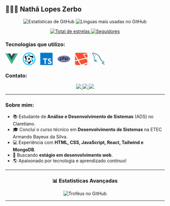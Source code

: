 ## 👨🏻‍💻 Nathã Lopes Zerbo

<div align="center">
  <img height="180em" src="https://github-readme-stats.vercel.app/api?username=NathaLopesZerbo&show_icons=true&theme=github_dark" alt="Estatísticas de GitHub">
  <img height="180em" src="https://github-readme-stats.vercel.app/api/top-langs/?username=NathaLopesZerbo&layout=compact&theme=github_dark" alt="Línguas mais usadas no GitHub">
</div>

<p align="center">
  <a href="https://github.com/NathaLopesZerbo?tab=repositories&sort=stargazers" title="Total de estrelas no GitHub">
      <img 
          alt="Total de estrelas" 
          src="https://custom-icon-badges.demolab.com/github/stars/NathaLopesZerbo?color=55960c&style=for-the-badge&labelColor=488207&logo=star&label=estrelas"
      />
  </a>
  <a href="https://github.com/NathaLopesZerbo?tab=followers" title="Me siga no GitHub">
      <img 
          alt="Seguidores" 
          src="https://custom-icon-badges.demolab.com/github/followers/NathaLopesZerbo?color=236ad3&labelColor=1155ba&style=for-the-badge&logo=github&label=Seguidores&logoColor=white"
      />
  </a>
</p>

### Tecnologias que utilizo:
<div align="center" style="display: flex; gap: 15px; flex-wrap: wrap;">
   <img src="https://raw.githubusercontent.com/devicons/devicon/master/icons/vuejs/vuejs-original.svg" alt="Vue.js" height="40" width="40">
  <img src="https://raw.githubusercontent.com/devicons/devicon/master/icons/quasar/quasar-original.svg" alt="Quasar" height="40" width="40">
  <img src="https://raw.githubusercontent.com/devicons/devicon/master/icons/typescript/typescript-original.svg" alt="TypeScript" height="40" width="40">
  <img src="https://raw.githubusercontent.com/devicons/devicon/master/icons/php/php-original.svg" alt="PHP" height="40" width="40">
  <img src="https://raw.githubusercontent.com/devicons/devicon/master/icons/laravel/laravel-plain.svg" alt="Laravel" height="40" width="40">
  <img src="https://raw.githubusercontent.com/devicons/devicon/master/icons/mysql/mysql-original.svg" alt="MySQL" height="40" width="40">
</div>

### Contato:
<div align="center"> 
  <div> 
    <a href="https://www.instagram.com/natha_zerbo/" target="_blank" title="Me siga no Instagram">
        <img src="https://img.shields.io/badge/-Instagram-%23E4405F?style=for-the-badge&logo=instagram&logoColor=white" target="_blank">
    </a>
    <a href="mailto:nathalopeszerbo7@gmail.com" title="Envie um e-mail">
        <img src="https://img.shields.io/badge/-Gmail-%23333?style=for-the-badge&logo=gmail&logoColor=white" target="_blank">
    </a>
    <a href="https://www.linkedin.com/in/NathaZerbo/" target="_blank" title="Me siga no LinkedIn">
        <img src="https://img.shields.io/badge/-LinkedIn-%230077B5?style=for-the-badge&logo=linkedin&logoColor=white" target="_blank">
    </a> 
  </div>
</div>

---

### Sobre mim:
- 📚 Estudante de **Análise e Desenvolvimento de Sistemas** (ADS) no Claretiano.
- 🎓 Concluí o curso técnico em **Desenvolvimento de Sistemas** na ETEC Armando Bayeux da Silva.
- 💻 Experiência com **HTML, CSS, JavaScript, React, Tailwind e MongoDB**.
- 🚀 Buscando **estágio em desenvolvimento web**.
- 🌎 Apaixonado por tecnologia e aprendizado contínuo!

---

<div align="center">
  <h3>📊 Estatísticas Avançadas</h3>
  <div>
    <img src="https://github-profile-trophy.vercel.app/?username=NathaLopesZerbo&theme=darkhub&no-frame=false&margin-w=15" alt="Troféus no GitHub">
  </div>
</div>

---









